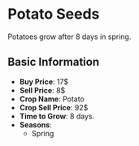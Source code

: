 # Potato Seeds

Potatoes grow after 8 days in spring.

## Basic Information

- **Buy Price**: 17$
- **Sell Price**: 8$
- **Crop Name**: Potato
- **Crop Sell Price**: 92$
- **Time to Grow**: 8 days.
- **Seasons**:
  - Spring